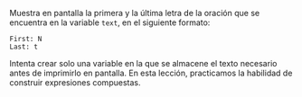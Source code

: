 
Muestra en pantalla la primera y la última letra de la oración que se encuentra en la variable `text`, en el siguiente formato:

```text
First: N
Last: t
```

Intenta crear solo una variable en la que se almacene el texto necesario antes de imprimirlo en pantalla. En esta lección, practicamos la habilidad de construir expresiones compuestas.
